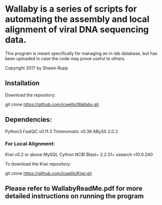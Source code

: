 # Wallaby is a series of scripts for automating the assembly and local alignment of viral DNA sequencing data.
This program is meant specifically for managing an in-lab database, but has been 
uploaded in case the code may prove useful to others.

Copyright 2017 by Shawn Rupp

## Installation
Download the repository:

git clone https://github.com/icwells/Wallaby.git

## Dependencies:
Python3
FastQC v0.11.3
Trimmomatic v0.36
ABySS 2.0.2

### For Local Alignment:
Kiwi v0.2 or above
MySQL
Cython
NCBI Blast+ 2.2.31+
usearch v10.0.240

To download the Kiwi repository:

git clone https://github.com/icwells/Kiwi.git

## Please refer to WallabyReadMe.pdf for more detailed instructions on running the program
